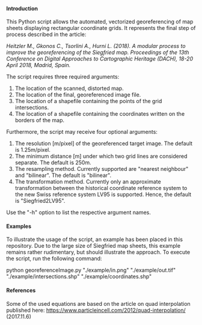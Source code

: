 #### Introduction
This Python script allows the automated, vectorized georeferencing of map sheets displaying rectangular coordinate grids. It represents the final step of process described in the article:

_Heitzler M., Gkonos C., Tsorlini A., Hurni L. (2018). A modular process to improve the georeferencing of the Siegfried map. Proceedings of the 13th Conference on Digital Approaches to Cartographic Heritage (DACH), 18-20 April 2018, Madrid, Spain._

The script requires three required arguments:
1. The location of the scanned, distorted map.
2. The location of the final, georeferenced image file.
3. The location of a shapefile containing the points of the grid intersections.
4. The location of a shapefile containing the coordinates written on the borders of the map.

Furthermore, the script may receive four optional arguments:
1. The resolution [m/pixel] of the georeferenced target image. The default is 1.25m/pixel.
2. The minimum distance [m] under which two grid lines are considered separate. The default is 250m.
3. The resampling method. Currently supported are "nearest neighbour" and "bilinear". The default is "bilinear".
4. The transformation method. Currently only an approximate transformation between the historical coordinate reference system to the new Swiss reference system LV95 is supported. Hence, the default is "Siegfried2LV95".

Use the "-h" option to list the respective argument names.


#### Examples
To illustrate the usage of the script, an example has been placed in this repository. Due to the large size of Siegfried map sheets, this example remains rather rudimentary, but should illustrate the approach. To execute the script, run the following command:

python georeferenceImage.py "./example/in.png" "./example/out.tif" "./example/intersections.shp" "./example/coordinates.shp"


#### References
Some of the used equations are based on the article on quad interpolation published here: https://www.particleincell.com/2012/quad-interpolation/ (2017.11.6)





